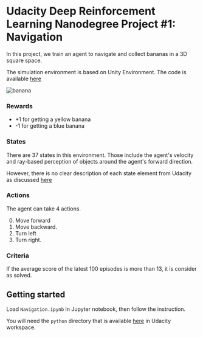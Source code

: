 # Udacity Deep Reinforcement Learning Nanodegree Project #1: Navigation
In this project, we train an agent to navigate and collect bananas in a 3D square space.

The simulation environment is based on Unity Environment. The code is available [here](https://github.com/udacity/deep-reinforcement-learning/tree/master/python/unityagents)

![banana](https://user-images.githubusercontent.com/1985201/113376563-040bbc00-9340-11eb-9bdd-3e5df2ec9e9f.gif)

### Rewards
- +1 for getting a yellow banana
- -1 for getting a blue banana

### States
There are 37 states in this environment. Those include the agent's velocity and ray-based perception of objects around the agent's forward direction.

However, there is no clear description of each state element from Udacity as discussed [here](https://knowledge.udacity.com/questions/22697)

### Actions
The agent can take 4 actions.

0. Move forward
1. Move backward.
2. Turn left
3. Turn right.

### Criteria
If the average score of the latest 100 episodes is more than 13, it is consider as solved.

## Getting started
Load `Navigation.ipynb` in Jupyter notebook, then follow the instruction.

You will need the `python` directory that is available [here](https://classroom.udacity.com/nanodegrees/nd893/parts/6b0c03a7-6667-4fcf-a9ed-dd41a2f76485/modules/e7499d4f-24f9-42ec-9864-23adcfa4e241/lessons/69bd42c6-b70e-4866-9764-9bfa8c03cdea/concepts/b6729be0-4a97-4c8d-b2c9-9eafe47939ac) in Udacity workspace.
